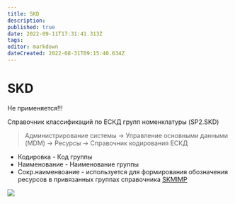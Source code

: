 ```yaml
---
title: SKD
description: 
published: true
date: 2022-09-11T17:31:41.313Z
tags: 
editor: markdown
dateCreated: 2022-08-31T09:15:40.634Z
---
```


# SKD

Не применяется!!!

Справочник классификаций по ЕСКД групп номенклатуры (SP2.SKD)

>Администрирование системы → Управление основными данными (MDM) → Ресурсы → Справочник кодирования ЕСКД

* Кодировка - Код группы
* Наименование - Наименование группы
* Сокр.наименвоание - используется для формирования обозначения ресурсов в привязанных группах справочника [SKMIMP](skmimp.md)

![](https://files.gitbook.com/v0/b/gitbook-x-prod.appspot.com/o/spaces%2F-MBaL4-sguLCzbQd3FRY%2Fuploads%2F8bMTf2MIqIBgcIQc4RZf%2F1?alt=media)
